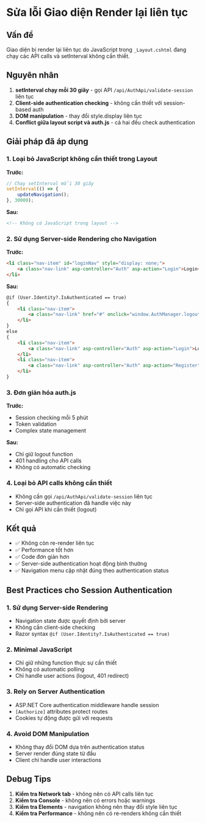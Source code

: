 # Sửa lỗi Giao diện Render lại liên tục

## Vấn đề
Giao diện bị render lại liên tục do JavaScript trong `_Layout.cshtml` đang chạy các API calls và setInterval không cần thiết.

## Nguyên nhân
1. **setInterval chạy mỗi 30 giây** - gọi API `/api/AuthApi/validate-session` liên tục
2. **Client-side authentication checking** - không cần thiết với session-based auth
3. **DOM manipulation** - thay đổi style.display liên tục
4. **Conflict giữa layout script và auth.js** - cả hai đều check authentication

## Giải pháp đã áp dụng

### 1. Loại bỏ JavaScript không cần thiết trong Layout
**Trước:**
```javascript
// Chạy setInterval mỗi 30 giây
setInterval(() => {
    updateNavigation();
}, 30000);
```

**Sau:**
```html
<!-- Không có JavaScript trong layout -->
```

### 2. Sử dụng Server-side Rendering cho Navigation
**Trước:**
```html
<li class="nav-item" id="loginNav" style="display: none;">
    <a class="nav-link" asp-controller="Auth" asp-action="Login">Login</a>
</li>
```

**Sau:**
```html
@if (User.Identity?.IsAuthenticated == true)
{
    <li class="nav-item">
        <a class="nav-link" href="#" onclick="window.AuthManager.logout(); return false;">Logout</a>
    </li>
}
else
{
    <li class="nav-item">
        <a class="nav-link" asp-controller="Auth" asp-action="Login">Login</a>
    </li>
    <li class="nav-item">
        <a class="nav-link" asp-controller="Auth" asp-action="Register">Register</a>
    </li>
}
```

### 3. Đơn giản hóa auth.js
**Trước:**
- Session checking mỗi 5 phút
- Token validation
- Complex state management

**Sau:**
- Chỉ giữ logout function
- 401 handling cho API calls
- Không có automatic checking

### 4. Loại bỏ API calls không cần thiết
- Không cần gọi `/api/AuthApi/validate-session` liên tục
- Server-side authentication đã handle việc này
- Chỉ gọi API khi cần thiết (logout)

## Kết quả
- ✅ Không còn re-render liên tục
- ✅ Performance tốt hơn
- ✅ Code đơn giản hơn
- ✅ Server-side authentication hoạt động bình thường
- ✅ Navigation menu cập nhật đúng theo authentication status

## Best Practices cho Session Authentication

### 1. Sử dụng Server-side Rendering
- Navigation state được quyết định bởi server
- Không cần client-side checking
- Razor syntax `@if (User.Identity?.IsAuthenticated == true)`

### 2. Minimal JavaScript
- Chỉ giữ những function thực sự cần thiết
- Không có automatic polling
- Chỉ handle user actions (logout, 401 redirect)

### 3. Rely on Server Authentication
- ASP.NET Core authentication middleware handle session
- `[Authorize]` attributes protect routes
- Cookies tự động được gửi với requests

### 4. Avoid DOM Manipulation
- Không thay đổi DOM dựa trên authentication status
- Server render đúng state từ đầu
- Client chỉ handle user interactions

## Debug Tips
1. **Kiểm tra Network tab** - không nên có API calls liên tục
2. **Kiểm tra Console** - không nên có errors hoặc warnings
3. **Kiểm tra Elements** - navigation không nên thay đổi style liên tục
4. **Kiểm tra Performance** - không nên có re-renders không cần thiết
